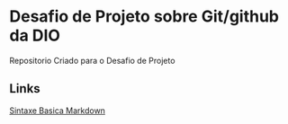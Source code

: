 # Desafio de Projeto sobre Git/github da DIO
Repositorio Criado para o Desafio de Projeto

## Links
[Sintaxe Basica Markdown](https://www.markdownguide.org/basic-syntax/)
